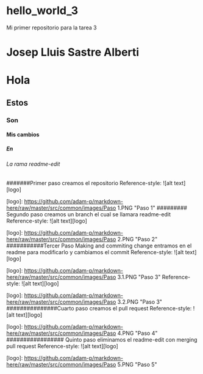 # hello_world_3
Mi primer repositorio para la tarea 3
# Josep Lluis Sastre Alberti
# Hola
## Estos 
### Son 
#### Mis cambios
##### En
###### La rama readme-edit
#######Primer paso creamos el repositorio
Reference-style: 
![alt text][logo]

[logo]: https://github.com/adam-p/markdown-here/raw/master/src/common/images/Paso 1.PNG "Paso 1"
######### Segundo paso creamos un branch el cual se llamara readme-edit
Reference-style: 
![alt text][logo]

[logo]: https://github.com/adam-p/markdown-here/raw/master/src/common/images/Paso 2.PNG "Paso 2"
###########Tercer Paso Making and commiting change entramos en el readme para modificarlo y cambiamos el commit
Reference-style: 
![alt text][logo]

[logo]: https://github.com/adam-p/markdown-here/raw/master/src/common/images/Paso 3.1.PNG "Paso 3"
Reference-style: 
![alt text][logo]

[logo]: https://github.com/adam-p/markdown-here/raw/master/src/common/images/Paso 3.2.PNG "Paso 3"
###############Cuarto paso creamos el pull request 
Reference-style: 
![alt text][logo]

[logo]: https://github.com/adam-p/markdown-here/raw/master/src/common/images/Paso 4.PNG "Paso 4"
################# Quinto paso eliminamos el readme-edit con merging pull request
Reference-style: 
![alt text][logo]

[logo]: https://github.com/adam-p/markdown-here/raw/master/src/common/images/Paso 5.PNG "Paso 5"
